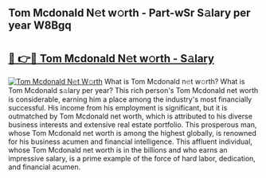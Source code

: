 ## Tom Mcdonald N𝚎t w𝚘rth - Part-wSr S𝚊lary per year W8Bgq

# <h2><a href="http://gc20dni.nevu.top/?p=Tom+Mcdonald">🔗 👉🔴 Tom Mcdonald N𝚎t w𝚘rth - S𝚊lary</a></h2>

[![Tom Mcdonald N𝚎t W𝚘rth](https://i.imgur.com/Oavwk0R.jpeg)](http://gc20dni.nevu.top/?p=Tom+Mcdonald)
What is Tom Mcdonald n𝚎t w𝚘rth? What is Tom Mcdonald s𝚊lary per year?
This rich person's Tom Mcdonald net worth is considerable, earning him a place among the industry's most financially successful. His income from his employment is significant, but it is outmatched by Tom Mcdonald net worth, which is attributed to his diverse business interests and extensive real estate portfolio. This prosperous man, whose Tom Mcdonald net worth is among the highest globally, is renowned for his business acumen and financial intelligence. This affluent individual, whose Tom Mcdonald net worth is in the billions and who earns an impressive salary, is a prime example of the force of hard labor, dedication, and financial acumen.
